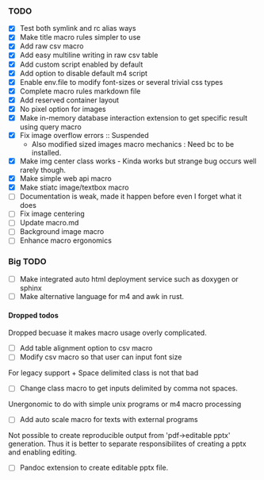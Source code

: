 ### TODO

* [x] Test both symlink and rc alias ways
* [x] Make title macro rules simpler to use
* [x] Add raw csv macro
* [x] Add easy multiline writing in raw csv table
* [x] Add custom script enabled by default
* [x] Add option to disable default m4 script
* [x] Enable env.file to modify font-sizes or several trivial css types
* [x] Complete macro rules markdown file
* [x] Add reserved container layout 
* [x] No pixel option for images
* [x] Make in-memory database interaction extension to get specific result using query macro
* [x] Fix image overflow errors :: Suspended
    - Also modified sized images macro mechanics : Need bc to be installed.
* [x] Make img center class works - Kinda works but strange bug occurs well rarely though.
* [x] Make simple web api macro
* [x] Make stiatc image/textbox macro
* [ ] Documentation is weak, made it happen before even I forget what it does
* [ ] Fix image centering 
* [ ] Update macro.md
* [ ] Background image macro
* [ ] Enhance macro ergonomics

### Big TODO

* [ ] Make integrated auto html deployment service such as doxygen or sphinx
* [ ] Make alternative language for m4 and awk in rust.

#### Dropped todos

Dropped becuase it makes macro usage overly complicated.
* [ ] Add table alignment option to csv macro 
* [ ] Modify csv macro so that user can input font size

For legacy support + Space delimited class is not that bad
* [ ] Change class macro to get inputs delimited by comma not spaces.

Unergonomic to do with simple unix programs or m4 macro processing
* [ ] Add auto scale macro for texts with external programs

Not possible to create reproducible output from 'pdf->editable pptx' generation.
Thus it is better to separate responsibilites of creating a pptx and enabling editing.
* [ ] Pandoc extension to create editable pptx file.
